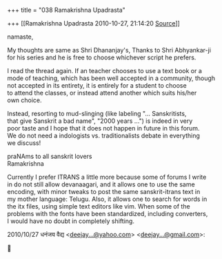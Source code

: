 +++
title = "038 Ramakrishna Upadrasta"

+++
[[Ramakrishna Upadrasta	2010-10-27, 21:14:20 [Source](https://groups.google.com/g/samskrita/c/foDAE7fQS9A)]]



namaste,

My thoughts are same as Shri Dhananjay's, Thanks to Shri Abhyankar-ji  
for his series and he is free to choose whichever script he prefers.

I read the thread again. If an teacher chooses to use a text book or a  
mode of teaching, which has been well accepted in a community, though  
not accepted in its entirety, it is entirely for a student to choose  
to attend the classes, or instead attend another which suits his/her  
own choice.

Instead, resorting to mud-slinging (like labeling "... Sanskritists,  
that give Sanskrit a bad name", "2000 years ...") is indeed in very  
poor taste and I hope that it does not happen in future in this forum.  
We do not need a indologists vs. traditionalists debate in everything  
we discuss!

praNAms to all sanskrit lovers  
Ramakrishna

Currently I prefer ITRANS a little more because some of forums I write  
in do not still allow devanaagari, and it allows one to use the same  
encoding, with minor tweaks to post the same sanskrit-itrans text in  
my mother language: Telugu. Also, it allows one to search for words in  
the itx files, using simple text editors like vim. When some of the  
problems with the fonts have been standardized, including converters,  
I would have no doubt in completely shifting.

2010/10/27 धनंजय वैद्य \<[deejay...@yahoo.com]()\> \<[deejay...@gmail.com]()\>:



